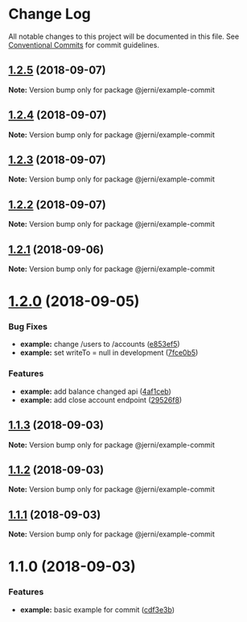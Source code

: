 # Change Log

All notable changes to this project will be documented in this file.
See [Conventional Commits](https://conventionalcommits.org) for commit guidelines.

<a name="1.2.5"></a>
## [1.2.5](https://github.com/tungv/jerni/compare/@jerni/example-commit@1.2.4...@jerni/example-commit@1.2.5) (2018-09-07)




**Note:** Version bump only for package @jerni/example-commit

<a name="1.2.4"></a>
## [1.2.4](https://github.com/tungv/jerni/compare/@jerni/example-commit@1.2.3...@jerni/example-commit@1.2.4) (2018-09-07)




**Note:** Version bump only for package @jerni/example-commit

<a name="1.2.3"></a>
## [1.2.3](https://github.com/tungv/jerni/compare/@jerni/example-commit@1.2.2...@jerni/example-commit@1.2.3) (2018-09-07)




**Note:** Version bump only for package @jerni/example-commit

<a name="1.2.2"></a>
## [1.2.2](https://github.com/tungv/jerni/compare/@jerni/example-commit@1.2.1...@jerni/example-commit@1.2.2) (2018-09-07)




**Note:** Version bump only for package @jerni/example-commit

<a name="1.2.1"></a>
## [1.2.1](https://github.com/tungv/jerni/compare/@jerni/example-commit@1.2.0...@jerni/example-commit@1.2.1) (2018-09-06)




**Note:** Version bump only for package @jerni/example-commit

<a name="1.2.0"></a>
# [1.2.0](https://github.com/tungv/jerni/compare/@jerni/example-commit@1.1.3...@jerni/example-commit@1.2.0) (2018-09-05)


### Bug Fixes

* **example:** change /users to /accounts ([e853ef5](https://github.com/tungv/jerni/commit/e853ef5))
* **example:** set writeTo = null in development ([7fce0b5](https://github.com/tungv/jerni/commit/7fce0b5))


### Features

* **example:** add balance changed api ([4af1ceb](https://github.com/tungv/jerni/commit/4af1ceb))
* **example:** add close account endpoint ([29526f8](https://github.com/tungv/jerni/commit/29526f8))




<a name="1.1.3"></a>
## [1.1.3](https://github.com/tungv/jerni/compare/@jerni/example-commit@1.1.2...@jerni/example-commit@1.1.3) (2018-09-03)




**Note:** Version bump only for package @jerni/example-commit

<a name="1.1.2"></a>
## [1.1.2](https://github.com/tungv/jerni/compare/@jerni/example-commit@1.1.1...@jerni/example-commit@1.1.2) (2018-09-03)




**Note:** Version bump only for package @jerni/example-commit

<a name="1.1.1"></a>
## [1.1.1](https://github.com/tungv/jerni/compare/@jerni/example-commit@1.1.0...@jerni/example-commit@1.1.1) (2018-09-03)




**Note:** Version bump only for package @jerni/example-commit

<a name="1.1.0"></a>
# 1.1.0 (2018-09-03)


### Features

* **example:** basic example for commit ([cdf3e3b](https://github.com/tungv/jerni/commit/cdf3e3b))
